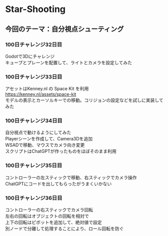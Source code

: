 # Star-Shooting

## 今回のテーマ：自分視点シューティング

### 100日チャレンジ32日目
Godotで3Dにチャレンジ  
キューブとプレーンを配置して、ライトとカメラを設定してみた  

### 100日チャレンジ33日目
アセットはKenney.nl の Space Kit を利用  
https://kenney.nl/assets/space-kit  
モデルの表示とカーソルキーでの移動。コリジョンの設定などを試しに実装してみた  

### 100日チャレンジ34日目
自分視点で動けるようにしてみた  
Playerシーンを作成して、Camera3Dを追加  
WSADで移動、マウスでカメラ向き変更  
スクリプトはChatGPTが作ったものをほぼそのまま利用  

### 100日チャレンジ35日目
コントローラーの左スティックで移動、右スティックでカメラ操作  
ChatGPTにコードを出してもらったがうまくいかない  

### 100日チャレンジ36日目
コントローラーの右スティックでカメラ回転  
左右の回転はオブジェクトの回転を相対で  
上下の回転はピボットを追加して、絶対値で設定  
別ノードで分離して処理することにより、ロール回転を防ぐ  

